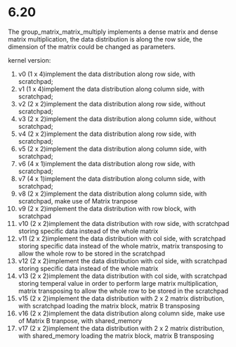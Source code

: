 # 6.20
The group_matrix_matrix_multiply implements a dense matrix and dense matrix multiplication, the data distribution is along the row side, the dimension of the matrix could be changed as parameters.

kernel version:

1. v0 (1 x 4)implement the data distribution along row side, with scratchpad;
2. v1 (1 x 4)implement the data distribution along column side, with scratchpad;
3. v2 (2 x 2)implement the data distribution along row side, without scratchpad;
4. v3 (2 x 2)implement the data distribution along column side, without scratchpad;
5. v4 (2 x 2)implement the data distribution along row side, with scratchpad;
6. v5 (2 x 2)implement the data distribution along column side, with scratchpad;
7. v6 (4 x 1)implement the data distribution along row side, with scratchpad;
8. v7 (4 x 1)implement the data distribution along column side, with scratchpad;
9. v8 (2 x 2)implement the data distribution along column side, with scratchpad, make use of Matrix tranpose
10. v9 (2 x 2)implement the data distribution with row block, with scratchpad
11. v10 (2 x 2)implement the data distribution with row side, with scratchpad storing specific data instead of the whole matrix
12. v11 (2 x 2)implement the data distribution with col side, with scratchpad storing specific data instead of the whole matrix, matrix transposing to allow the whole row to be stored in the scratchpad
13. v12 (2 x 2)implement the data distribution with col side, with scratchpad storing specific data instead of the whole matrix
14. v13 (2 x 2)implement the data distribution with col side, with scratchpad storing temperal value in order to perform large matrix multiplication, matrix transposing to allow the whole row to be stored in the scratchpad
15. v15 (2 x 2)implement the data distribution with 2 x 2 matrix distribution, with scratchpad loading the matrix block, matrix B transposing
16. v16 (2 x 2)implement the data distribution along column side, make use of Matrix B tranpose, with shared_memory
17. v17 (2 x 2)implement the data distribution with 2 x 2 matrix distribution, with shared_memory loading the matrix block, matrix B transposing